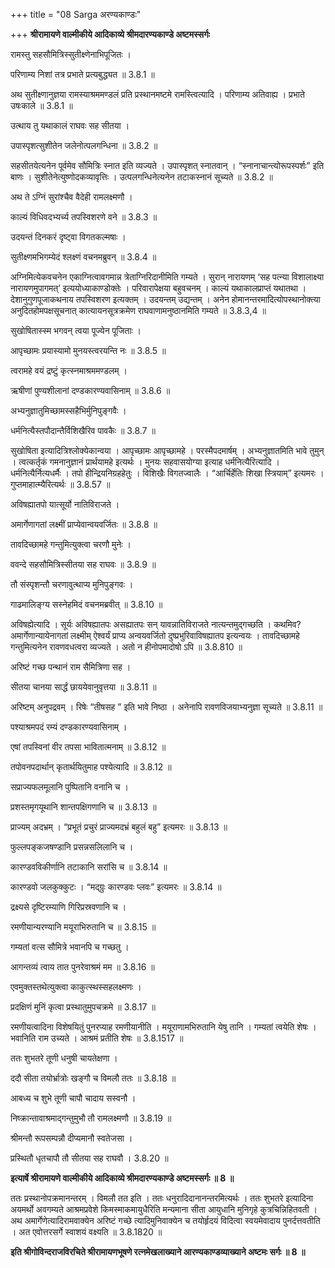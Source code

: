+++
title = "08 Sarga अरण्यकाण्डः"

+++
**श्रीरामायणे वाल्मीकीये आदिकाव्ये श्रीमदारण्यकाण्डे अष्टमस्सर्गः**

रामस्तु सहसौमित्रिस्सुतीक्ष्णेनाभिपूजितः ।

परिणाम्य निशां तत्र प्रभाते प्रत्यबुद्ध्यत ॥ 3.8.1 ॥

अथ सुतीक्ष्णानुज्ञया रामस्याश्रममण्डलं प्रति प्रस्थानमष्टमे रामस्त्वित्यादि । परिणाम्य अतिवाह्य । प्रभाते उषःकाले ॥ 3.8.1 ॥

उत्थाय तु यथाकालं राघवः सह सीतया ।

उपास्पृशत्सुशीतेन जलेनोत्पलगन्धिना ॥ 3.8.2 ॥

सहसीतयेत्यनेन पूर्वमेव सौमित्रिः स्नात इति व्यज्यते । उपास्पृशत् स्नातवान् । “स्नानाचान्त्योरूपस्पर्शः” इति बाणः । सुशीतेनेत्युष्णोदकव्यावृत्तिः । उत्पलगन्धिनेत्यनेन तटाकस्नानं सूच्यते ॥ 3.8.2 ॥

अथ ते ऽग्निं सुरांश्चैव वैदेही रामलक्ष्मणौ ।

काल्यं विधिवदभ्यर्च्य तपस्विशरणे वने ॥ 3.8.3 ॥

उदयन्तं दिनकरं दृष्ट्वा विगतकल्मषाः ।

सुतीक्ष्णमभिगम्येदं श्लक्ष्णं वचनमब्रुवन् ॥ 3.8.4 ॥

अग्निमित्येकवचनेन एकाग्नित्वावगमान्न त्रेताग्निरिदानीमिति गम्यते । सुरान् नारायणम् ‘सह पत्न्या विशालाक्ष्या नारायणमुपागमत्’ इत्ययोध्याकाण्डोक्तेः । परिवारापेक्षया बहुवचनम् । काल्यं यथाकालप्राप्तं यथातथा । देशानुगुणपूजाकथनाय तपस्विशरण इत्यक्तम् । उदयन्तम् उद्यन्तम् । अनेन होमानन्तरमादित्योपस्थानोक्त्या अनुदितहोमपक्षसूचनात् कात्यायनसूत्रक्रमेण राघवाणामनुष्ठानमिति गम्यते ॥ 3.8.3,4 ॥

सुखोषितास्स्म भगवन् त्वया पूज्येन पूजिताः ।

आपृच्छामः प्रयास्यामो मुनयस्त्वरयन्ति नः ॥ 3.8.5 ॥

त्वरामहे वयं द्रष्टुं कृत्स्नमाश्रममण्डलम् ।

ऋषीणां पुण्यशीलानां दण्डकारण्यवासिनाम् ॥ 3.8.6 ॥

अभ्यनुज्ञातुमिच्छामस्सहैभिर्मुनिपुङ्गवैः ।

धर्मनित्यैस्तपौदान्तैर्विशिखैरिव पावकैः ॥ 3.8.7 ॥

सुखोषिता इत्यादित्रिश्लोक्येकान्वया । आपृच्छामः आपृच्छामहे । परस्मैपदमार्षम् । अभ्यनुज्ञातमिति भावे तुमुन् । त्वत्कर्तृकं गमनानुज्ञानं प्रार्थयामहे इत्यर्थः । मुनयः सहवासयोग्या इत्याह धर्मनित्यैरित्यादि । धर्मनित्यैर्नित्यधर्मैः । तपो हीन्द्रियनिग्रहहेतुः । विशिखैः विगतज्वालैः । “आर्चिर्हेतिः शिखा स्त्रियाम्” इत्यमरः । गुप्तमाहात्म्यैरित्यर्थः ॥ 3.8.57 ॥

अविषह्यातपो यात्सूर्यो नातिविराजते ।

अमार्गेणागतां लक्ष्मीं प्राप्येवान्वयवर्जितः ॥ 3.8.8 ॥

तावदिच्छामहे गन्तुमित्युक्त्वा चरणौ मुनेः ।

ववन्दे सहसौमित्रिस्सीतया सह राघवः ॥ 3.8.9 ॥

तौ संस्पृशन्तौ चरणावुत्थाप्य मुनिपुङ्गवः ।

गाढमालिङ्ग्य सस्नेहमिदं वचनमब्रवीत् ॥ 3.8.10 ॥

अविषह्येत्यादि । सूर्यः अविषह्यातपः असह्यातपः सन् यावन्नातिविराजते नात्यन्तमुद्गच्छति । कथमिव? अमार्गेणान्यायेनागतां लक्ष्मीम् ऐश्वर्यं प्राप्य अन्वयवर्जितो दुष्प्रभुरिवाविषह्यातप इत्यन्वयः । तावदिच्छामहे गन्तुमित्यनेन रावणवधत्वरा व्यज्यते । अतो न हीनोपमादोषो ऽपि ॥ 3.8.810 ॥

अरिष्टं गच्छ पन्थानं राम सैमित्रिणा सह ।

सीतया चानया सार्द्धं छाययेवानुवृत्तया ॥ 3.8.11 ॥

अरिष्टम् अनुपद्रवम् । रिषेः “तीषसह ” इति भावे निष्ठा । अनेनापि रावणविजयाभ्यनुज्ञा सूच्यते ॥ 3.8.11 ॥

पश्याश्रमपदं रम्यं दण्डकारण्यवासिनाम् ।

एषां तपस्विनां वीर तपसा भावितात्मनाम् ॥ 3.8.12 ॥

तपोवनपदार्थान् कृतार्थयितुमाह पश्येत्यादि ॥ 3.8.12 ॥

सप्राज्यफलमूलानि पुष्पितानि वनानि च ।

प्रशस्तमृगयूथानि शान्तपक्षिगणानि च ॥ 3.8.13 ॥

प्राज्यम् अदभ्रम् । “प्रभूतं प्रचुरं प्राज्यमदभ्रं बहुलं बहु” इत्यमरः ॥ 3.8.13 ॥

फुल्लपङ्कजषण्डानि प्रसन्नसलिलानि च ।

कारण्डवविकीर्णानि तटाकानि सरांसि च ॥ 3.8.14 ॥

कारण्डवो जलकुक्कुटः । “मद्ग्रुः कारण्डवः प्लवः” इत्यमरः ॥ 3.8.14 ॥

द्रक्ष्यसे दृष्टिरम्याणि गिरिप्रस्रवणानि च ।

रमणीयान्यरण्यानि मयूराभिरुतानि च ॥ 3.8.15 ॥

गम्यतां वत्स सौमित्रे भवानपि च गच्छतु ।

आगन्तव्यं त्वाय तात पुनरेवाश्रमं मम ॥ 3.8.16 ॥

एवमुक्तस्तथेत्युक्त्वा काकुत्स्थस्सहलक्ष्मणः ।

प्रदक्षिणं मुनिं कृत्वा प्रस्थातुमुपचक्रमे ॥ 3.8.17 ॥

रमणीयत्वादिना विशेषयितुं पुनरप्याह रमणीयानीति । मयूराणामभिरुतानि येषु तानि । गम्यतां त्वयेति शेषः । भवानिति राम उच्यते । आश्रमं प्रतीति शेषः ॥ 3.8.1517 ॥

ततः शुभतरे तूणी धनुषी चायतेक्षणा ।

ददौ सीता तयोर्भ्रात्रोः खङ्गौ च विमलौ ततः ॥ 3.8.18 ॥

आबध्य च शुभे तूणी चापौ चादाय सस्वनौ ।

निष्क्रान्तावाश्रमाद्गन्तुमुभौ तौ रामलक्ष्मणौ ॥ 3.8.19 ॥

श्रीमन्तौ रूपसम्पन्नौ दीप्यमानौ स्वतेजसा ।

प्रस्थितौ धृतचापौ तौ सीतया सह राघवौ । 3.8.20 ॥

**इत्यार्षे श्रीरामायणे वाल्मीकीये आदिकाव्ये श्रीमदारण्यकाण्डे अष्टमस्सर्गः ॥ 8 ॥**

ततः प्रस्थानोपक्रमानन्तरम् । विमलौ तत इति । ततः धनुरादिदानानन्तरमित्यर्थः । ततः शुभतरे इत्यादिना अयमर्थो अवगम्यते आश्रमप्रवेशे किमस्माकमायुधैरिति मन्यमाना सीता आयुधानि मुनिगृहे कुत्रचिन्निहितवती । अथ अमार्गेणेत्यादिरामवाक्येन अरिष्टं गच्छे त्यादिमुनिवाक्येन च तयोर्हृदयं विदित्वा स्वयमेवादाय पुनर्दत्तवतीति । अत एवोत्तरसर्गे स्वाशयं वक्ष्यति ॥ 3.8.1820 ॥

**इति श्रीगोविन्दराजविरचिते श्रीरामायणभूषणे रत्नमेखलाख्याने आरण्यकाण्डव्याख्याने अष्टमः सर्गः ॥ 8 ॥**
